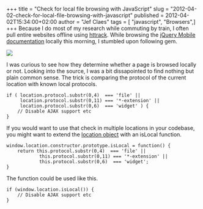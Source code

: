 +++
title = "Check for local file browsing with JavaScript"
slug = "2012-04-02-check-for-local-file-browsing-with-javascript"
published = 2012-04-02T15:34:00+02:00
author = "Jef Claes"
tags = [ "javascript", "Browsers",]
+++
Because I do most of my research while commuting by train, I often pull
entire websites offline using [httrack](http://www.httrack.com/). While
browsing the [jQuery Mobile
documentation](http://jquerymobile.com/demos/1.1.0-rc.1/) locally this
morning, I stumbled upon following gem.  
  

[![](/post/images/thumbnails/2012-04-02-check-for-local-file-browsing-with-javascript-jQueryMobileLocal.PNG)](/post/images/2012-04-02-check-for-local-file-browsing-with-javascript-jQueryMobileLocal.PNG)

  
I was curious to see how they determine whether a page is browsed
locally or not. Looking into the source, I was a bit dissapointed to
find nothing but plain common sense. The trick is comparing the protocol
of the current location with known local protocols.  

    if ( location.protocol.substr(0,4)  === 'file' ||
         location.protocol.substr(0,11) === '*-extension' ||
         location.protocol.substr(0,6)  === 'widget' ) {
        // Disable AJAX support etc
    }

If you would want to use that check in multiple locations in your
codebase, you might want to extend the [location
object](https://developer.mozilla.org/en/DOM/window.location) with an
isLocal function.  

    window.location.constructor.prototype.isLocal = function() { 
        return this.protocol.substr(0,4)  === 'file' || 
                this.protocol.substr(0,11) === '*-extension' || 
                this.protocol.substr(0,6)  === 'widget'; 
    }

The function could be used like this.  

    if (window.location.isLocal()) {
        // Disable AJAX support etc
    }
